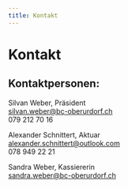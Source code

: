 ```yaml
---
title: Kontakt
---
```

# Kontakt

## Kontaktpersonen:

Silvan Weber, Präsident  
[silvan.weber@bc-oberurdorf.ch](mailto:silvan.weber@bc-oberurdorf.ch)  
079 212 70 16

Alexander Schnittert, Aktuar  
[alexander.schnittert@outlook.com](mailto:alexander.schnittert@outlook.com)  
078 949 22 21

Sandra Weber, Kassiererin  
[sandra.weber@bc-oberurdorf.ch](mailto:sandra.weber@bc-oberurdorf.ch)

